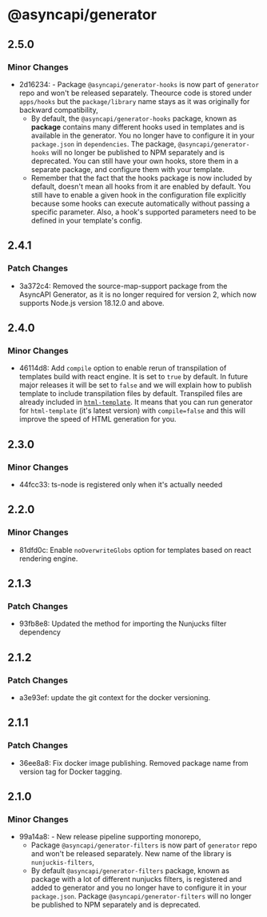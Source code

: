 # @asyncapi/generator

## 2.5.0

### Minor Changes

- 2d16234: - Package `@asyncapi/generator-hooks` is now part of `generator` repo and won't be released separately. Theource code is stored under `apps/hooks` but the `package/library` name stays as it was originally for backward compatibility,
  - By default, the `@asyncapi/generator-hooks` package, known as **package** contains many different hooks used in templates and is available in the generator. You no longer have to configure it in your `package.json` in `dependencies`. The package, `@asyncapi/generator-hooks` will no longer be published to NPM separately and is deprecated. You can still have your own hooks, store them in a separate package, and configure them with your template.
  - Remember that the fact that the hooks package is now included by default, doesn't mean all hooks from it are enabled by default. You still have to enable a given hook in the configuration file explicitly because some hooks can execute automatically without passing a specific parameter. Also, a hook's supported parameters need to be defined in your template's config.

## 2.4.1

### Patch Changes

- 3a372c4: Removed the source-map-support package from the AsyncAPI Generator, as it is no longer required for version 2, which now supports Node.js version 18.12.0 and above.

## 2.4.0

### Minor Changes

- 46114d8: Add `compile` option to enable rerun of transpilation of templates build with react engine. It is set to `true` by default. In future major releases it will be set to `false` and we will explain how to publish template to include transpilation files by default. Transpiled files are already included in [`html-template`](https://github.com/asyncapi/html-template/pull/575). It means that you can run generator for `html-template` (it's latest version) with `compile=false` and this will improve the speed of HTML generation for you.

## 2.3.0

### Minor Changes

- 44fcc33: ts-node is registered only when it's actually needed

## 2.2.0

### Minor Changes

- 81dfd0c: Enable `noOverwriteGlobs` option for templates based on react rendering engine.

## 2.1.3

### Patch Changes

- 93fb8e8: Updated the method for importing the Nunjucks filter dependency

## 2.1.2

### Patch Changes

- a3e93ef: update the git context for the docker versioning.

## 2.1.1

### Patch Changes

- 36ee8a8: Fix docker image publishing. Removed package name from version tag for Docker tagging.

## 2.1.0

### Minor Changes

- 99a14a8: - New release pipeline supporting monorepo,
  - Package `@asyncapi/generator-filters` is now part of `generator` repo and won't be released separately. New name of the library is `nunjuckis-filters`,
  - By default `@asyncapi/generator-filters` package, known as package with a lot of different nunjucks filters, is registered and added to generator and you no longer have to configure it in your `package.json`. Package `@asyncapi/generator-filters` will no longer be published to NPM separately and is deprecated.
